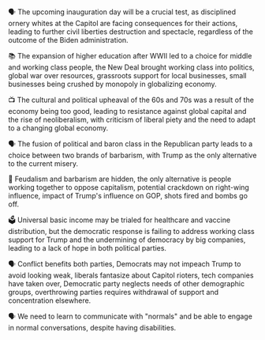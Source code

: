 🗣️ The upcoming inauguration day will be a crucial test, as disciplined ornery whites at the Capitol are facing consequences for their actions, leading to further civil liberties destruction and spectacle, regardless of the outcome of the Biden administration.

📚 The expansion of higher education after WWII led to a choice for middle and working class people, the New Deal brought working class into politics, global war over resources, grassroots support for local businesses, small businesses being crushed by monopoly in globalizing economy.

📺 The cultural and political upheaval of the 60s and 70s was a result of the economy being too good, leading to resistance against global capital and the rise of neoliberalism, with criticism of liberal piety and the need to adapt to a changing global economy.

🗣 The fusion of political and baron class in the Republican party leads to a choice between two brands of barbarism, with Trump as the only alternative to the current misery.

🚢 Feudalism and barbarism are hidden, the only alternative is people working together to oppose capitalism, potential crackdown on right-wing influence, impact of Trump's influence on GOP, shots fired and bombs go off.

🗳️ Universal basic income may be trialed for healthcare and vaccine distribution, but the democratic response is failing to address working class support for Trump and the undermining of democracy by big companies, leading to a lack of hope in both political parties.

🗣 Conflict benefits both parties, Democrats may not impeach Trump to avoid looking weak, liberals fantasize about Capitol rioters, tech companies have taken over, Democratic party neglects needs of other demographic groups, overthrowing parties requires withdrawal of support and concentration elsewhere.

🗣️ We need to learn to communicate with "normals" and be able to engage in normal conversations, despite having disabilities.

